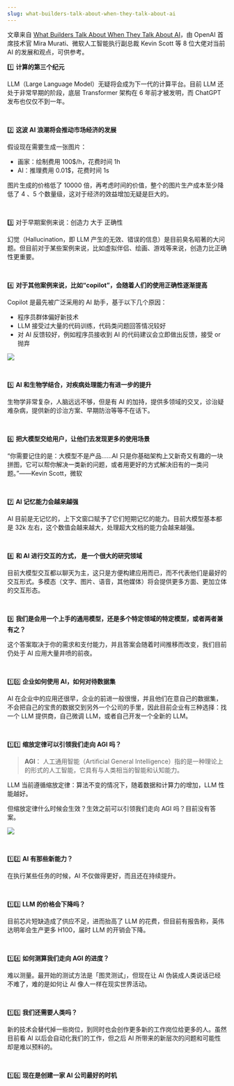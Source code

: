 ```yaml
---
slug: what-builders-talk-about-when-they-talk-about-ai
---
```


文章来自 [What Builders Talk About When They Talk About AI](https://a16z.com/what-builders-talk-about-when-they-talk-about-ai/)，由 OpenAI 首席技术官 Mira Murati、微软人工智能执行副总裁 Kevin Scott 等 8 位大佬对当前 AI 的发展和观点，可供参考。

1️⃣ **计算的第三个纪元**

LLM（Large Language Model）无疑将会成为下一代的计算平台。目前 LLM 还处于非常早期的阶段，底层 Transformer 架构在 6 年前才被发明，而 ChatGPT 发布也仅仅不到一年。

<br />

2️⃣ **这波 AI 浪潮将会推动市场经济的发展**

假设现在需要生成一张图片：

- 画家：绘制费用 100$/h，花费时间 1h
- AI：推理费用 0.01$，花费时间 1s

图片生成的价格低了 10000 倍，再考虑时间的价值，整个的图片生产成本至少降低了 4 、5 个数量级，这对于经济的效益增加无疑是巨大的。

<br />

3️⃣ 对于早期案例来说：创造力 大于 正确性

幻觉（Hallucination，即 LLM 产生的无效、错误的信息）是目前臭名昭著的大问题。但目前对于某些案例来说，比如虚拟伴侣、绘画、游戏等来说，创造力比正确性更重要。

<br />

4️⃣ **对于其他案例来说，比如“copilot”，会随着人们的使用正确性逐渐提高**

Copilot 是最先被广泛采用的 AI 助手，基于以下几个原因：

- 程序员群体偏好新技术
- LLM 接受过大量的代码训练，代码类问题回答情况较好
- 对 AI 反馈较好，例如程序员接收到 AI 的代码建议会立即做出反馈，接受 or 抛弃

![](http://img.wukaipeng.com/2023/1013-180425-DALL%C2%B7E%20Programmer%20Workspace.png)

<br />

5️⃣ **AI 和生物学结合，对疾病处理能力有进一步的提升**

生物学非常复杂，人脑远远不够，但是有 AI 的加持，提供多领域的交叉，诊治疑难杂病，提供新的诊治方案、早期防治等等不在话下。

<br />

6️⃣ **把大模型交给用户，让他们去发现更多的使用场景**

“你需要记住的是：大模型不是产品……AI 只是你基础架构上又新奇又有趣的一块拼图，它可以帮你解决一类新的问题，或者用更好的方式解决旧有的一类问题。”——Kevin Scott，微软

<br />

7️⃣ **AI 记忆能力会越来越强**

AI 目前是无记忆的，上下文窗口赋予了它们短期记忆的能力。目前大模型基本都是 32k 左右，这个数值会越来越大，处理超大文档的能力会越来越强。

<br />

8️⃣ **和 AI 进行交互的方式， 是一个很大的研究领域**

目前大模型交互都以聊天为主，这只是方便构建应用而已，而不代表他们是最好的交互形式。多模态（文字、图片、语音，其他媒体）将会提供更多方面、更加立体的交互形态。

<br />

9️⃣ **我们是会用一个上手的通用模型，还是多个特定领域的特定模型，或者两者兼有之？**

这个答案取决于你的需求和支付能力，并且答案会随着时间推移而改变，我们目前仍处于 AI 应用大量井喷的前夜。

<br />

1️⃣0️⃣ **企业如何使用 AI，如何对待数据集**

AI 在企业中的应用还很早，企业的前进一般很慢，并且他们在意自己的数据集，不会把自己的宝贵的数据交到另外一个公司的手里，因此目前企业有三种选择：找一个 LLM 提供商，自己微调 LLM，或者自己开发一个全新的 LLM。

<br />

1️⃣1️⃣ **缩放定律可以引领我们走向 AGI 吗？**

> **AGI**： 人工通用智能（Artificial General Intelligence）指的是一种理论上的形式的人工智能，它具有与人类相当的智能和认知能力。

LLM 当前遵循缩放定律：算法不变的情况下，随着数据和计算力的增加，LLM 性能越好。

但缩放定律什么时候会生效？生效之前可以引领我们走向 AGI 吗？目前没有答案。

![](http://img.wukaipeng.com/2023/1013-180353-DALL%C2%B7E%20AI%20vs%20Artist.png)

<br />

1️⃣2️⃣ **AI 有那些新能力？**

在执行某些任务的时候，AI 不仅做得更好，而且还在持续提升。

<br />

1️⃣3️⃣ **LLM 的价格会下降吗？**

目前芯片短缺造成了供应不足，进而抬高了 LLM 的花费，但目前有报告称，英伟达明年会生产更多  H100，届时 LLM 的开销会下降。

<br />

1️⃣4️⃣ **如何测算我们走向 AGI 的进度？**

难以测量。最开始的测试方法是「图灵测试」，但现在让 AI 伪装成人类说话已经不难了，难的是如何让 AI 像人一样在现实世界活动。

<br />

1️⃣5️⃣ **我们还需要人类吗？**

新的技术会替代掉一些岗位，到同时也会创作更多新的工作岗位给更多的人。虽然目前看 AI 以后会自动化我们的工作，但之后 AI 所带来的新层次的问题和可能性却是难以预料的。

<br />

1️⃣6️⃣ **现在是创建一家 AI 公司最好的时机**



















